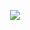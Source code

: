 <p align="center">
  <img src="https://github.com/M3II0/M4P1/assets/73041364/4d9bd245-e669-492d-ab8c-84514c075a42"/>
</p>
